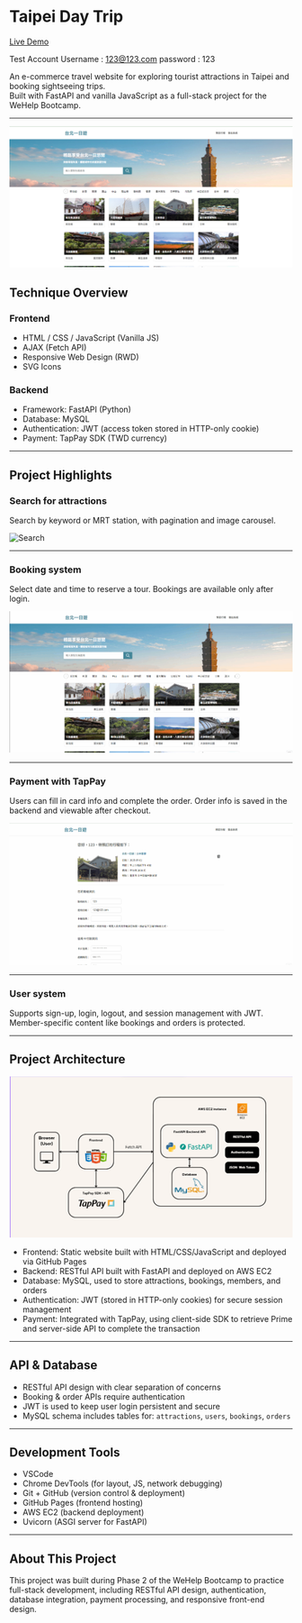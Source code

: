 # Taipei Day Trip

[Live Demo](http://13.239.58.95:8000/)

Test Account
Username : 123@123.com
password : 123

An e-commerce travel website for exploring tourist attractions in Taipei and booking sightseeing trips.  
Built with FastAPI and vanilla JavaScript as a full-stack project for the WeHelp Bootcamp.

---

![demo](https://github.com/VadoHYH/Taipei-day-trip/blob/main/images/HomePage.png) <!-- Optional: Replace with your own screenshot -->

## Technique Overview

### Frontend

- HTML / CSS / JavaScript (Vanilla JS)
- AJAX (Fetch API)
- Responsive Web Design (RWD)
- SVG Icons

### Backend

- Framework: FastAPI (Python)
- Database: MySQL
- Authentication: JWT (access token stored in HTTP-only cookie)
- Payment: TapPay SDK (TWD currency)

---

## Project Highlights

### Search for attractions
Search by keyword or MRT station, with pagination and image carousel.

![Search](https://github.com/VadoHYH/Taipei-day-trip/blob/main/images/Search.gif)

---

### Booking system
Select date and time to reserve a tour. Bookings are available only after login.

![Booking](https://github.com/VadoHYH/Taipei-day-trip/blob/main/images/Booking.gif)

---

### Payment with TapPay
Users can fill in card info and complete the order. Order info is saved in the backend and viewable after checkout.

![Payment](https://github.com/VadoHYH/Taipei-day-trip/blob/main/images/Payment.gif)

---

### User system
Supports sign-up, login, logout, and session management with JWT. Member-specific content like bookings and orders is protected.

---

## Project Architecture

![Architecture](https://github.com/VadoHYH/Taipei-day-trip/blob/main/images/Architecture.png) <!-- Optional -->

- Frontend: Static website built with HTML/CSS/JavaScript and deployed via GitHub Pages
- Backend: RESTful API built with FastAPI and deployed on AWS EC2
- Database: MySQL, used to store attractions, bookings, members, and orders
- Authentication: JWT (stored in HTTP-only cookies) for secure session management
- Payment: Integrated with TapPay, using client-side SDK to retrieve Prime and server-side API to complete the transaction

---

## API & Database

- RESTful API design with clear separation of concerns
- Booking & order APIs require authentication
- JWT is used to keep user login persistent and secure
- MySQL schema includes tables for: `attractions`, `users`, `bookings`, `orders`

---

## Development Tools

- VSCode
- Chrome DevTools (for layout, JS, network debugging)
- Git + GitHub (version control & deployment)
- GitHub Pages (frontend hosting)
- AWS EC2 (backend deployment)
- Uvicorn (ASGI server for FastAPI)

---

## About This Project

This project was built during Phase 2 of the WeHelp Bootcamp to practice full-stack development, including RESTful API design, authentication, database integration, payment processing, and responsive front-end design.

